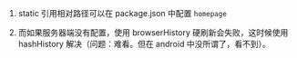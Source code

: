 1. static 引用相对路径可以在 package.json 中配置 `homepage`

2. 而如果服务器端没有配置，使用 browserHistory 硬刷新会失败，这时候使用 hashHistory 解决（问题：难看。但在 android 中没所谓了，看不到）。
